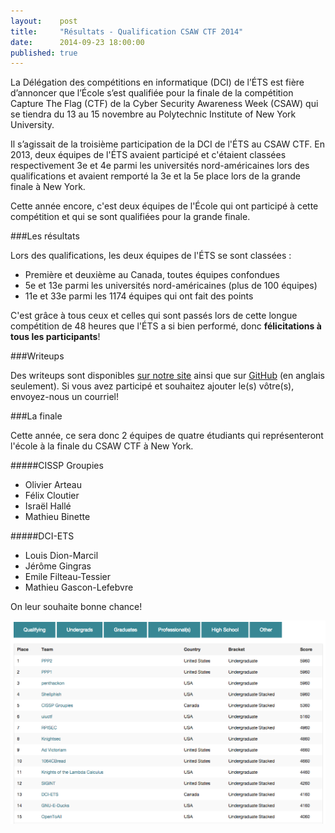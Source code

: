 ```yaml
---
layout:    post
title:     "Résultats - Qualification CSAW CTF 2014"
date:      2014-09-23 18:00:00
published: true
---
```


La Délégation des compétitions en informatique (DCI) de l’ÉTS est fière d’annoncer que l’École s’est qualifiée pour la finale de la compétition Capture The Flag (CTF) de la Cyber Security Awareness Week (CSAW) qui se tiendra du 13 au 15 novembre au Polytechnic Institute of New York University.

Il s’agissait de la troisième participation de la DCI de l'ÉTS au CSAW CTF. En 2013, deux équipes de l'ÉTS avaient participé et c'étaient classées respectivement 3e et 4e parmi les universités nord-américaines lors des qualifications et avaient remporté la 3e et la 5e place lors de la grande finale à New York. 

Cette année encore, c'est deux équipes de l'École qui ont participé à cette compétition et qui se sont qualifiées pour la grande finale.

###Les résultats

Lors des qualifications, les deux équipes de l'ÉTS se sont classées :

* Première et deuxième au Canada, toutes équipes confondues
* 5e et 13e parmi les universités nord-américaines (plus de 100 équipes)
* 11e et 33e parmi les 1174 équipes qui ont fait des points

C'est grâce à tous ceux et celles qui sont passés lors de cette longue compétition de 48 heures que l'ÉTS a si bien performé, donc __félicitations à tous les participants__!

###Writeups

Des writeups sont disponibles [sur notre site](/writeups/) ainsi que sur [GitHub](https://github.com/ctfs/write-ups/tree/master/csaw-ctf-2014) (en anglais seulement). Si vous avez participé et souhaitez ajouter le(s) vôtre(s), envoyez-nous un courriel!

###La finale

Cette année, ce sera donc 2 équipes de quatre étudiants qui représenteront l'école à la finale du CSAW CTF à New York. 

#####CISSP Groupies
* Olivier Arteau 
* Félix Cloutier
* Israël Hallé
* Mathieu Binette

#####DCI-ETS
* Louis Dion-Marcil
* Jérôme Gingras
* Emile Filteau-Tessier
* Mathieu Gascon-Lefebvre

On leur souhaite bonne chance!

[![Résultats - Qualification CSAW CTF 2013](/img/news/resultats-qualifs-csaw-2014.png)](https://ctf.isis.poly.edu/scoreboard?sort=qualify)
